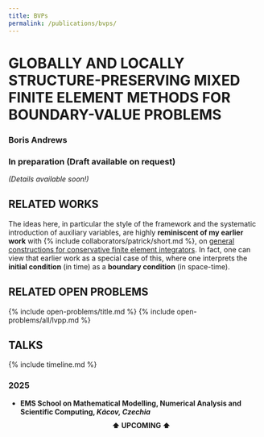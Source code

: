 ```yaml
---
title: BVPs
permalink: /publications/bvps/
---
```


# GLOBALLY AND LOCALLY STRUCTURE-PRESERVING MIXED FINITE ELEMENT METHODS FOR BOUNDARY-VALUE PROBLEMS

### Boris Andrews

### In preparation (Draft available on request)

*(Details available soon!)*

## RELATED WORKS

The ideas here, in particular the style of the framework and the systematic introduction of auxiliary variables, are highly **reminiscent of my earlier work** with {% include collaborators/patrick/short.md %}, on [general constructions for conservative finite element integrators](/publications/sp-integrators/).
In fact, one can view that earlier work as a special case of this, where one interprets the **initial condition** (in time) as a **boundary condition** (in space-time).

## RELATED OPEN PROBLEMS

{% include open-problems/title.md %}
{% include open-problems/all/lvpp.md %}

## TALKS

{% include timeline.md %}

<div class="timeline">
  <div class="outer">
    <div class="card">
      <div class="info">
        <h3 class="title">2025</h3>
        <p><ul>
          <li><strong>EMS School on Mathematical Modelling, Numerical Analysis and Scientific Computing, <em>Kácov, Czechia</em></strong></li>
          <div style="text-align: center; padding: 10px 0;"><strong>⬆️ UPCOMING ⬆️</strong></div>
        </ul></p>
      </div>
    </div>
  </div>
</div>
